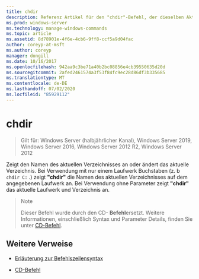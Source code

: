 ```yaml
---
title: chdir
description: Referenz Artikel für den "chdir"-Befehl, der dieselben Aktionen ausführt wie der CD-Befehl.
ms.prod: windows-server
ms.technology: manage-windows-commands
ms.topic: article
ms.assetid: 8d78901e-4f6e-4cb6-9ff8-ccf5a9d04fac
author: coreyp-at-msft
ms.author: coreyp
manager: dongill
ms.date: 10/16/2017
ms.openlocfilehash: 942aa9c3be71a40b2bc08856e4cb39550635d20d
ms.sourcegitcommit: 2afed2461574a3f53f84fc9ec28d86df3b335685
ms.translationtype: MT
ms.contentlocale: de-DE
ms.lasthandoff: 07/02/2020
ms.locfileid: "85929112"
---
```

# <a name="chdir"></a>chdir

> Gilt für: Windows Server (halbjährlicher Kanal), Windows Server 2019, Windows Server 2016, Windows Server 2012 R2, Windows Server 2012

Zeigt den Namen des aktuellen Verzeichnisses an oder ändert das aktuelle Verzeichnis. Bei Verwendung mit nur einem Laufwerk Buchstaben (z. b `chdir C:` .) zeigt **"chdir"** die Namen des aktuellen Verzeichnisses auf dem angegebenen Laufwerk an. Bei Verwendung ohne Parameter zeigt **"chdir"** das aktuelle Laufwerk und Verzeichnis an.

> > [!NOTE]
> Dieser Befehl wurde durch den CD- **Befehl**ersetzt. Weitere Informationen, einschließlich Syntax und Parameter Details, finden Sie unter [CD-Befehl](cd.md).

## <a name="additional-references"></a>Weitere Verweise

- [Erläuterung zur Befehlszeilensyntax](command-line-syntax-key.md)

- [CD-Befehl](cd.md)
